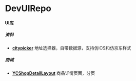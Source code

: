 # DevUIRepo
#### UI库
##### 资料
- [**citypicker**](<https://github.com/crazyandcoder/citypicker>) 地址选择器，自带数据源，支持仿iOS和仿京东样式
##### 商城

- [**YCShopDetailLayout**](<https://github.com/yangchong211/YCShopDetailLayout>) 商品详情页面，分页

